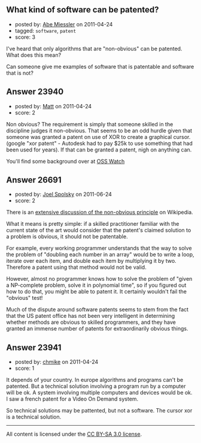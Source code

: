 ## What kind of software can be patented?

- posted by: [Abe Miessler](https://stackexchange.com/users/-1/4318-abe-miessler) on 2011-04-24
- tagged: `software`, `patent`
- score: 3

I've heard that only algorithms that are "non-obvious" can be patented.  What does this mean?

Can someone give me examples of software that is patentable and software that is not?


## Answer 23940

- posted by: [Matt](https://stackexchange.com/users/-1/8784-matt) on 2011-04-24
- score: 2

<p>Non obvious?  The requirement is simply that someone skilled in the discipline judges it non-obvious.  That seems to be an odd hurdle given that someone was granted a patent on use of XOR to create a graphical cursor. (google "xor patent" - Autodesk had to pay $25k to use something that had been used for years).  If that can be granted a patent, nigh on anything can.</p>

<p>You'll find some background over at <a href="http://www.oss-watch.ac.uk/resources/softwarepatents.xml" rel="nofollow">OSS Watch</a></p>



## Answer 26691

- posted by: [Joel Spolsky](https://stackexchange.com/users/-1/4335-joel-spolsky) on 2011-06-24
- score: 2

There is an [extensive discussion of the non-obvious principle](http://en.wikipedia.org/wiki/Inventive_step_and_non-obviousness) on Wikipedia.

What it means is pretty simple: if a skilled practitioner familiar with the current state of the art would consider that the patent's claimed solution to a problem is obvious, it should not be patentable.

For example, every working programmer understands that the way to solve the problem of "doubling each number in an array" would be to write a loop, iterate over each item, and double each item by multiplying it by two. Therefore a patent using that method would not be valid.

However, almost no programmer knows how to solve the problem of "given a NP-complete problem, solve it in polynomial time", so if you figured out how to do that, you might be able to patent it. It certainly wouldn't fail the "obvious" test!

Much of the dispute around software patents seems to stem from the fact that the US patent office has not been very intelligent in determining whether methods are obvious to skilled programmers, and they have granted an immense number of patents for extraordinarily obvious things.


## Answer 23941

- posted by: [chmike](https://stackexchange.com/users/-1/9453-chmike) on 2011-04-24
- score: 1

It depends of your country. In europe algorithms and programs can't be patented. But a technical solution involving a program run by a computer will be ok. A system involving multiple computers and devices would be ok. I saw a french patent for a Video On Demand system. 

So technical solutions may be pattented, but not a software. The cursor xor is a technical solution. 



---

All content is licensed under the [CC BY-SA 3.0 license](https://creativecommons.org/licenses/by-sa/3.0/).

